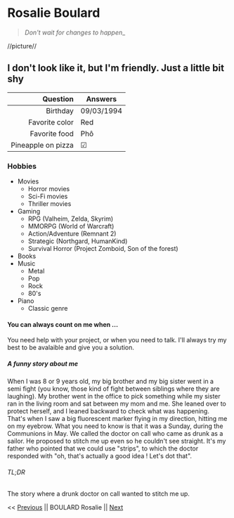 # Rosalie Boulard

> _Don't wait for changes to happen__

//picture//

## I don't look like it, but I'm friendly. Just a little bit shy

|Question           | Answers    |
|------------------:|------------|
|Birthday           | 09/03/1994 |
|Favorite color     | Red        |
|Favorite food      | Phô        |
|Pineapple on pizza | &#x2611;   |

### Hobbies

- Movies
	* Horror movies
	* Sci-Fi movies
	* Thriller movies
- Gaming
	* RPG (Valheim, Zelda, Skyrim)
	* MMORPG (World of Warcraft)
	* Action/Adventure (Remnant 2)
	* Strategic (Northgard, HumanKind)
	* Survival Horror (Project Zomboid, Son of the forest)
- Books
- Music
	* Metal
	* Pop
	* Rock
	* 80's
- Piano
	* Classic genre

#### You can always count on me when ...

You need help with your project, or when you need to talk. I'll always try my best to be avalaible and give you a solution.


##### A funny story about me

When I was 8 or 9 years old, my big brother and my big sister went in a semi fight (you know, those kind of fight between siblings where they are laughing). My brother went in the office to pick something while my sister ran in the living room and sat between my mom and me. She leaned over to protect herself, and I leaned backward to check what was happening.
That's when I saw a big fluorescent marker flying in my direction, hitting me on my eyebrow.
What you need to know is that it was a Sunday, during the Communions in May. We called the doctor on call who came as drunk as a sailor. He proposed to stitch me up even so he couldn't see straight. It's my father who pointed that we could use "strips", to which the doctor responded with "oh, that's actually a good idea ! Let's dot that".

###### TL;DR

The story where a drunk doctor on call wanted to stitch me up.


<< [Previous](https://--) || BOULARD Rosalie || [Next](https://--)


